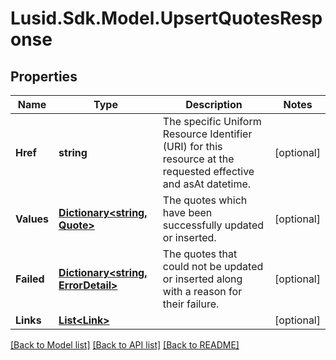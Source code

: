# Lusid.Sdk.Model.UpsertQuotesResponse
## Properties

Name | Type | Description | Notes
------------ | ------------- | ------------- | -------------
**Href** | **string** | The specific Uniform Resource Identifier (URI) for this resource at the requested effective and asAt datetime. | [optional] 
**Values** | [**Dictionary&lt;string, Quote&gt;**](Quote.md) | The quotes which have been successfully updated or inserted. | [optional] 
**Failed** | [**Dictionary&lt;string, ErrorDetail&gt;**](ErrorDetail.md) | The quotes that could not be updated or inserted along with a reason for their failure. | [optional] 
**Links** | [**List&lt;Link&gt;**](Link.md) |  | [optional] 

[[Back to Model list]](../README.md#documentation-for-models) [[Back to API list]](../README.md#documentation-for-api-endpoints) [[Back to README]](../README.md)

